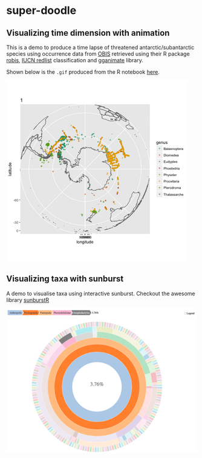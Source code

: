 # super-doodle



## Visualizing time dimension with animation

This is a demo to produce a time lapse of threatened antarctic/subantarctic species using occurrence data from [OBIS](iobis.org) retrieved using their R package [robis](https://github.com/iobis/robis), [IUCN redlist](http://www.iucnredlist.org/) classification and [gganimate](https://github.com/dgrtwo/gganimate) library.

Shown below is the `.gif` produced from the R notebook [here](./occurrence-time-lapse/occurrence_time_lapse.Rmd).

![Time lapse gif made from occurrence data for year 2003.](occurrence-time-lapse/occ_by_month.gif)


## Visualizing taxa with sunburst

A demo to visualise taxa using interactive sunburst. Checkout the awesome library [sunburstR](https://github.com/timelyportfolio/sunburstR)

![Taxa information from [SOMBASE PYCNOGONIDS](https://doi.org/10.15468/qtm508) dataset.](taxa-sunburst/taxa-sunburst.png)